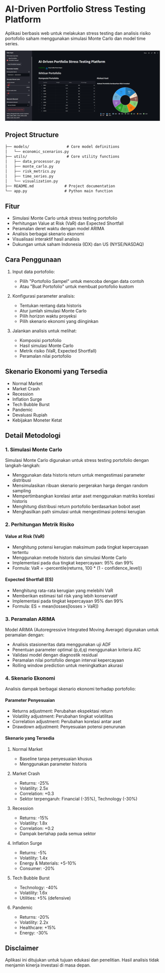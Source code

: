 # AI-Driven Portfolio Stress Testing Platform
Aplikasi berbasis web untuk melakukan stress testing dan analisis risiko portofolio saham menggunakan simulasi Monte Carlo dan model time series.

![AI Driven Portfolio Stress Testing](portfolio%20stress.png)


## Project Structure

```
├── models/                 # Core model definitions
│   └── economic_scenarios.py
├── utils/                  # Core utility functions
│   ├── data_processor.py
│   ├── monte_carlo.py
│   ├── risk_metrics.py
│   ├── time_series.py
│   └── visualization.py
├── README.md              # Project documentation
└── app.py                 # Python main function
```
## Fitur

- Simulasi Monte Carlo untuk stress testing portofolio
- Perhitungan Value at Risk (VaR) dan Expected Shortfall
- Peramalan deret waktu dengan model ARIMA
- Analisis berbagai skenario ekonomi
- Visualisasi interaktif hasil analisis
- Dukungan untuk saham Indonesia (IDX) dan US (NYSE/NASDAQ)

## Cara Penggunaan

1. Input data portofolio:
   - Pilih "Portofolio Sampel" untuk mencoba dengan data contoh
   - Atau "Buat Portofolio" untuk membuat portofolio kustom

2. Konfigurasi parameter analisis:
   - Tentukan rentang data historis
   - Atur jumlah simulasi Monte Carlo
   - Pilih horizon waktu proyeksi
   - Pilih skenario ekonomi yang diinginkan

3. Jalankan analisis untuk melihat:
   - Komposisi portofolio
   - Hasil simulasi Monte Carlo
   - Metrik risiko (VaR, Expected Shortfall)
   - Peramalan nilai portofolio

## Skenario Ekonomi yang Tersedia

- Normal Market
- Market Crash
- Recession
- Inflation Surge
- Tech Bubble Burst
- Pandemic
- Devaluasi Rupiah
- Kebijakan Moneter Ketat


## Detail Metodologi 

### 1. Simulasi Monte Carlo
Simulasi Monte Carlo digunakan untuk stress testing portofolio dengan langkah-langkah:
- Menggunakan data historis return untuk mengestimasi parameter distribusi
- Mensimulasikan ribuan skenario pergerakan harga dengan random sampling
- Mempertimbangkan korelasi antar aset menggunakan matriks korelasi historis
- Menghitung distribusi return portofolio berdasarkan bobot aset
- Menghasilkan path simulasi untuk mengestimasi potensi kerugian

### 2. Perhitungan Metrik Risiko

#### Value at Risk (VaR)
- Menghitung potensi kerugian maksimum pada tingkat kepercayaan tertentu
- Menggunakan metode historis dan simulasi Monte Carlo
- Implementasi pada dua tingkat kepercayaan: 95% dan 99%
- Formula: VaR = -percentile(returns, 100 * (1 - confidence_level))

#### Expected Shortfall (ES)
- Menghitung rata-rata kerugian yang melebihi VaR
- Memberikan estimasi tail risk yang lebih konservatif
- Implementasi pada tingkat kepercayaan 95% dan 99%
- Formula: ES = mean(losses[losses > VaR])

### 3. Peramalan ARIMA
Model ARIMA (Autoregressive Integrated Moving Average) digunakan untuk peramalan dengan:
- Analisis stasioneritas data menggunakan uji ADF
- Penentuan parameter optimal (p,d,q) menggunakan kriteria AIC
- Validasi model dengan diagnostik residual
- Peramalan nilai portofolio dengan interval kepercayaan
- Rolling window prediction untuk meningkatkan akurasi

### 4. Skenario Ekonomi
Analisis dampak berbagai skenario ekonomi terhadap portofolio:

#### Parameter Penyesuaian
- Returns adjustment: Perubahan ekspektasi return
- Volatility adjustment: Perubahan tingkat volatilitas
- Correlation adjustment: Perubahan korelasi antar aset
- Drawdown adjustment: Penyesuaian potensi penurunan

#### Skenario yang Tersedia
1. Normal Market
   - Baseline tanpa penyesuaian khusus
   - Menggunakan parameter historis

2. Market Crash
   - Returns: -25%
   - Volatility: 2.5x
   - Correlation: +0.3
   - Sektor terpengaruh: Financial (-35%), Technology (-30%)

3. Recession
   - Returns: -15%
   - Volatility: 1.8x
   - Correlation: +0.2
   - Dampak bertahap pada semua sektor

4. Inflation Surge
   - Returns: -5%
   - Volatility: 1.4x
   - Energy & Materials: +5-10%
   - Consumer: -20%

5. Tech Bubble Burst
   - Technology: -40%
   - Volatility: 1.6x
   - Utilities: +5% (defensive)

6. Pandemic
   - Returns: -20%
   - Volatility: 2.2x
   - Healthcare: +15%
   - Energy: -30%
## Disclaimer

Aplikasi ini ditujukan untuk tujuan edukasi dan penelitian. Hasil analisis tidak menjamin kinerja investasi di masa depan.

